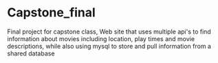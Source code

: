 # Capstone_final
Final project for capstone class, Web site that uses multiple api's to find information about movies including location, play times and movie descriptions, while also using mysql to store and pull information from a shared database
